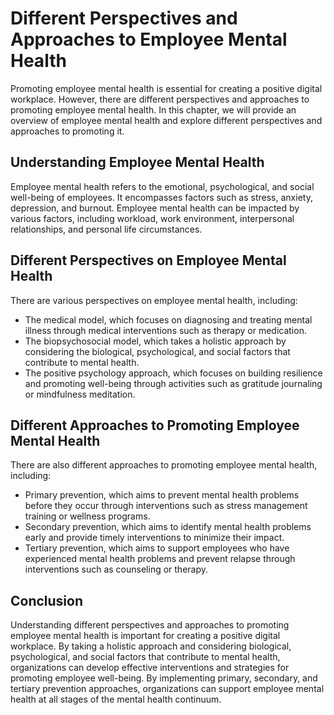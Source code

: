 # Different Perspectives and Approaches to Employee Mental Health

Promoting employee mental health is essential for creating a positive digital workplace. However, there are different perspectives and approaches to promoting employee mental health. In this chapter, we will provide an overview of employee mental health and explore different perspectives and approaches to promoting it.

Understanding Employee Mental Health
------------------------------------

Employee mental health refers to the emotional, psychological, and social well-being of employees. It encompasses factors such as stress, anxiety, depression, and burnout. Employee mental health can be impacted by various factors, including workload, work environment, interpersonal relationships, and personal life circumstances.

Different Perspectives on Employee Mental Health
------------------------------------------------

There are various perspectives on employee mental health, including:

* The medical model, which focuses on diagnosing and treating mental illness through medical interventions such as therapy or medication.
* The biopsychosocial model, which takes a holistic approach by considering the biological, psychological, and social factors that contribute to mental health.
* The positive psychology approach, which focuses on building resilience and promoting well-being through activities such as gratitude journaling or mindfulness meditation.

Different Approaches to Promoting Employee Mental Health
--------------------------------------------------------

There are also different approaches to promoting employee mental health, including:

* Primary prevention, which aims to prevent mental health problems before they occur through interventions such as stress management training or wellness programs.
* Secondary prevention, which aims to identify mental health problems early and provide timely interventions to minimize their impact.
* Tertiary prevention, which aims to support employees who have experienced mental health problems and prevent relapse through interventions such as counseling or therapy.

Conclusion
----------

Understanding different perspectives and approaches to promoting employee mental health is important for creating a positive digital workplace. By taking a holistic approach and considering biological, psychological, and social factors that contribute to mental health, organizations can develop effective interventions and strategies for promoting employee well-being. By implementing primary, secondary, and tertiary prevention approaches, organizations can support employee mental health at all stages of the mental health continuum.


